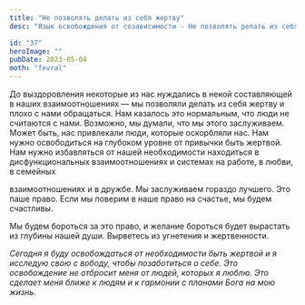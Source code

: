 ```yaml
---
title: "Не позволять делать из себя жертву"
desc: "Язык освобождения от созависимости - Не позволять делать из себя жертву"

id: "37"
heroImage: ""
pubDate: 2023-05-04
moth: "fevral"
---
```


До выздоровления некоторые из нас нуждались в некой составляющей в наших
взаимоотношениях — мы позволяли делать из себя жертву и плохо с нами
обращаться. Нам казалось это нормальным, что люди не считаются с нами.
Возможно, мы думали, что мы этого заслуживаем. Может быть, нас привлекали
люди, которые оскорбляли нас. Нам нужно освободиться на глубоком уровне от
привычки быть жертвой. Нам нужно избавляться от нашей необходимости находиться
в дисфункциональных взаимоотношениях и системах на работе, в любви, в семейных

взаимоотношениях и в дружбе. Мы заслуживаем гораздо лучшего. Это паше право.
Если мы поверим в наше право на счастье, мы будем счастливы.

Мы будем бороться за это право, и желание бороться будет вырастать из глубины
нашей души. Вырветесь из угнетения и жертвенности.

_Сегодня_ _я_ _буду_ _освобождаться_ _от_ _необходимости_ _быть_ _жертвой_ _и_
_я_ _исследую_ _свою_ _с_ _вободу,_ _чтобы_ _позаботиться_ _о_ _себе._ _Это_
_освобождение_ _не_ _отбросит_ _меня_ _от_ _людей,_ _которых_ _я_ _люблю._
_Это_ _сделает_ _меня_ _ближе_ _к_ _людям_ _и_ _к_ _гармонии_ _с_ _планами_
_Бога_ _на_ _мою_ _жизнь._
